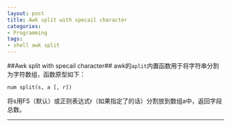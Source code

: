 ```yaml
---
layout: post
title: Awk split with specail character
categories:
- Programming
tags:
- shell awk split
---
```

 
##Awk split with specail character##
awk的`aplit`内置函数用于将字符串分割为字符数组，函数原型如下：

    num split(s, a [, r])

将s用FS（默认）或正则表达式r（如果指定了的话）分割放到数组a中，返回字段总数。


----
